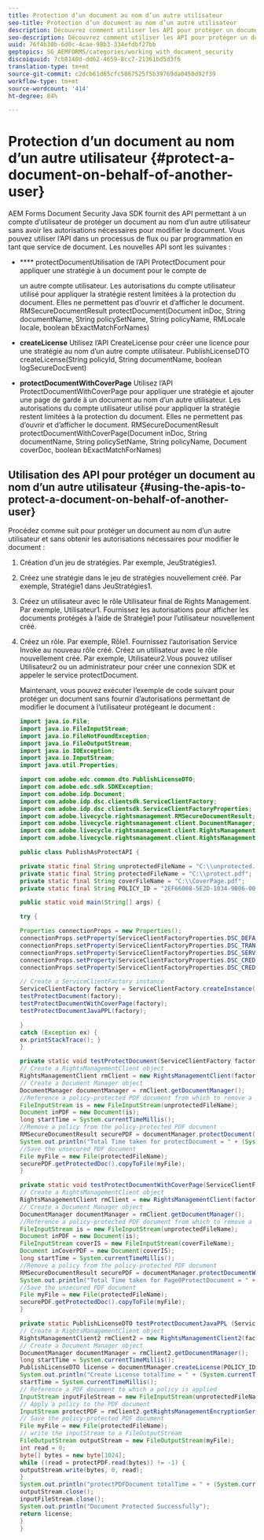 ```yaml
---
title: Protection d’un document au nom d’un autre utilisateur
seo-title: Protection d’un document au nom d’un autre utilisateur
description: Découvrez comment utiliser les API pour protéger un document pour le compte d’un autre utilisateur sans disposer des autorisations nécessaires pour modifier le document.
seo-description: Découvrez comment utiliser les API pour protéger un document pour le compte d’un autre utilisateur sans disposer des autorisations nécessaires pour modifier le document.
uuid: 76f4b30b-6d0c-4cae-98b3-334efdbf27bb
geptopics: SG_AEMFORMS/categories/working_with_document_security
discoiquuid: 7cb8140d-dd62-4659-8cc7-21361bd5d3f6
translation-type: tm+mt
source-git-commit: c2dcb61d65cfc5867525f5b39769da0450d92f39
workflow-type: tm+mt
source-wordcount: '414'
ht-degree: 84%

---
```



# Protection d’un document au nom d’un autre utilisateur {#protect-a-document-on-behalf-of-another-user}

AEM Forms Document Security Java SDK fournit des API permettant à un compte d’utilisateur de protéger un document au nom d’un autre utilisateur sans avoir les autorisations nécessaires pour modifier le document. Vous pouvez utiliser l’API dans un processus de flux ou par programmation en tant que service de document. Les nouvelles API sont les suivantes :

* **** protectDocumentUtilisation de l’API ProtectDocument pour appliquer une stratégie à un document pour le compte de

   un autre compte utilisateur. Les autorisations du compte utilisateur utilisé pour appliquer la stratégie restent limitées à la protection du document. Elles ne permettent pas d’ouvrir et d’afficher le document. RMSecureDocumentResult protectDocument(Document inDoc, String documentName, String policySetName, String policyName, RMLocale locale, boolean bExactMatchForNames)

* **createLicense** Utilisez l’API CreateLicense pour créer une licence pour une stratégie au nom d’un autre compte utilisateur. PublishLicenseDTO createLicense(String policyId, String documentName, boolean logSecureDocEvent)
* **protectDocumentWithCoverPage** Utilisez l’API ProtectDocumentWithCoverPage pour appliquer une stratégie et ajouter une page de garde à un document au nom d’un autre utilisateur. Les autorisations du compte utilisateur utilisé pour appliquer la stratégie restent limitées à la protection du document. Elles ne permettent pas d’ouvrir et d’afficher le document. RMSecureDocumentResult protectDocumentWithCoverPage(Document inDoc, String documentName, String policySetName, String policyName, Document coverDoc, boolean bExactMatchForNames)

## Utilisation des API pour protéger un document au nom d’un autre utilisateur {#using-the-apis-to-protect-a-document-on-behalf-of-another-user}

Procédez comme suit pour protéger un document au nom d’un autre utilisateur et sans obtenir les autorisations nécessaires pour modifier le document :

1. Création d’un jeu de stratégies. Par exemple, JeuStratégies1.
1. Créez une stratégie dans le jeu de stratégies nouvellement créé. Par exemple, Stratégie1 dans JeuStratégies1.
1. Créez un utilisateur avec le rôle Utilisateur final de Rights Management. Par exemple, Utilisateur1. Fournissez les autorisations pour afficher les documents protégés à l’aide de Stratégie1 pour l’utilisateur nouvellement créé.
1. Créez un rôle. Par exemple, Rôle1. Fournissez l’autorisation Service Invoke au nouveau rôle créé. Créez un utilisateur avec le rôle nouvellement créé. Par exemple, Utilisateur2.Vous pouvez utiliser Utilisateur2 ou un administrateur pour créer une connexion SDK et appeler le service protectDocument.

   Maintenant, vous pouvez exécuter l’exemple de code suivant pour protéger un document sans fournir d’autorisations permettant de modifier le document à l’utilisateur protégeant le document :

   ```java
   import java.io.File;
   import java.io.FileInputStream;
   import java.io.FileNotFoundException;
   import java.io.FileOutputStream;
   import java.io.IOException;
   import java.io.InputStream;
   import java.util.Properties;
   
   import com.adobe.edc.common.dto.PublishLicenseDTO;
   import com.adobe.edc.sdk.SDKException;
   import com.adobe.idp.Document;
   import com.adobe.idp.dsc.clientsdk.ServiceClientFactory;
   import com.adobe.idp.dsc.clientsdk.ServiceClientFactoryProperties;
   import com.adobe.livecycle.rightsmanagement.RMSecureDocumentResult;
   import com.adobe.livecycle.rightsmanagement.client.DocumentManager;
   import com.adobe.livecycle.rightsmanagement.client.RightsManagementClient;
   import com.adobe.livecycle.rightsmanagement.client.RightsManagementClient2;
   
   public class PublishAsProtectAPI {
   
   private static final String unprotectedFileName = "C:\\unprotected.pdf";
   private static final String protectedFileName = "C:\\protect.pdf";
   private static final String coverFileName = "C:\\CoverPage.pdf";
   private static final String POLICY_ID = "2EF66008-5E2D-1034-9B06-00000A292C18"; 
   
   public static void main(String[] args) {
   
   try {
   
   Properties connectionProps = new Properties();
   connectionProps.setProperty(ServiceClientFactoryProperties.DSC_DEFAULT_SOAP_ENDPOINT,"http://localhost:8080");
   connectionProps.setProperty(ServiceClientFactoryProperties.DSC_TRANSPORT_PROTOCOL,ServiceClientFactoryProperties.DSC_SOAP_PROTOCOL);
   connectionProps.setProperty(ServiceClientFactoryProperties.DSC_SERVER_TYPE, "JBoss");
   connectionProps.setProperty(ServiceClientFactoryProperties.DSC_CREDENTIAL_USERNAME,"administrator");
   connectionProps.setProperty(ServiceClientFactoryProperties.DSC_CREDENTIAL_PASSWORD,"password");
   
   // Create a ServiceClientFactory instance
   ServiceClientFactory factory = ServiceClientFactory.createInstance(connectionProps);
   testProtectDocument(factory);
   testProtectDocumentWithCoverPage(factory);
   testProtectDocumentJavaPPL(factory);
   
   } 
   catch (Exception ex) {
   ex.printStackTrace(); }
   }
   
   private static void testProtectDocument(ServiceClientFactory factory) throws FileNotFoundException, SDKException {
   // Create a RightsManagementClient object
   RightsManagementClient rmClient = new RightsManagementClient(factory);
   // Create a Document Manager object
   DocumentManager documentManager = rmClient.getDocumentManager();
   //Reference a policy-protected PDF document from which to remove a policy
   FileInputStream is = new FileInputStream(unprotectedFileName);
   Document inPDF = new Document(is);
   long startTime = System.currentTimeMillis();
   //Remove a policy from the policy-protected PDF document
   RMSecureDocumentResult securePDF = documentManager.protectDocument(inPDF, "test", "newPolicySet", "latest", "DefaultDom", "administrator", null, true);
   System.out.println("Total Time taken for protectDocument = " + (System.currentTimeMillis() - startTime));
   //Save the unsecured PDF document
   File myFile = new File(protectedFileName);
   securePDF.getProtectedDoc().copyToFile(myFile);
   }
   
   private static void testProtectDocumentWithCoverPage(ServiceClientFactory factory) throws FileNotFoundException, SDKException {
   // Create a RightsManagementClient object
   RightsManagementClient rmClient = new RightsManagementClient(factory);
   // Create a Document Manager object
   DocumentManager documentManager = rmClient.getDocumentManager();
   //Reference a policy-protected PDF document from which to remove a policy
   FileInputStream is = new FileInputStream(unprotectedFileName);
   Document inPDF = new Document(is);
   FileInputStream coverIS = new FileInputStream(coverFileName);
   Document inCoverPDF = new Document(coverIS);
   long startTime = System.currentTimeMillis();
   //Remove a policy from the policy-protected PDF document
   RMSecureDocumentResult securePDF = documentManager.protectDocumentWithCoverPage(inPDF, "test", "newPolicySet", "latestPolicy", inCoverPDF, true);
   System.out.println("Total Time taken for Page0ProtectDocument = " + (System.currentTimeMillis() - startTime));
   //Save the unsecured PDF document
   File myFile = new File(protectedFileName);
   securePDF.getProtectedDoc().copyToFile(myFile);
   }
   
   private static PublishLicenseDTO testProtectDocumentJavaPPL (ServiceClientFactory factory) throws SDKException, FileNotFoundException, IOException {
   // Create a RightsManagementClient object
   RightsManagementClient2 rmClient2 = new RightsManagementClient2(factory);
   // Create a Document Manager object
   DocumentManager documentManager = rmClient2.getDocumentManager();
   long startTime = System.currentTimeMillis();
   PublishLicenseDTO license = documentManager.createLicense(POLICY_ID, "Out.pdf", true);
   System.out.println("Create License totalTime = " + (System.currentTimeMillis() - startTime));
   startTime = System.currentTimeMillis();
   // Reference a PDF document to which a policy is applied
   InputStream inputFileStream = new FileInputStream(unprotectedFileName);
   // Apply a policy to the PDF document
   InputStream protectPDF = rmClient2.getRightsManagementEncryptionService().protectDocument(inputFileStream, license);
   // Save the policy-protected PDF document
   File myFile = new File(protectedFileName);
   // write the inputStream to a FileOutputStream
   FileOutputStream outputStream = new FileOutputStream(myFile);
   int read = 0;
   byte[] bytes = new byte[1024];
   while ((read = protectPDF.read(bytes)) != -1) {
   outputStream.write(bytes, 0, read);
   }
   System.out.println("protectPDFDocument totalTime = " + (System.currentTimeMillis() - startTime));
   outputStream.close();
   inputFileStream.close();
   System.out.println("Document Protected Successfully");
   return license;
   }
   }
   ```


